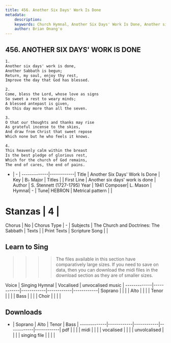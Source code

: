 ```yaml
---
title: 456. Another Six Days' Work Is Done
metadata:
    description: 
    keywords: Church Hymnal, Another Six Days' Work Is Done, Another six days' work is done, 
    author: Brian Onang'o
---
```



## 456. ANOTHER SIX DAYS' WORK IS DONE

```txt
1.
Another six days' work is done, 
Another Sabbath is begun; 
Return, my soul, enjoy thy rest, 
Improve the day that God has blessed. 

2.
Come, bless the Lord, whose love as signs 
So sweet a rest to weary minds; 
A blessed antepast is given, 
On this day more than all the seven. 

3.
O that our thoughts and thanks may rise 
As grateful incense to the skies, 
And draw from Christ that sweet repose 
Which none but he who feels it knows. 

4.
This heavenly calm within the breast 
Is the best pledge of glorious rest, 
Which for the church of God remains, 
The end of cares, the end of pains.
```

- |   -  |
-------------|------------|
Title | Another Six Days' Work Is Done |
Key | B♭ Major |
Titles |  |
First Line | Another six days' work is done |
Author | S. Stennett (1727-1795)
Year | 1941
Composer| L. Mason |
Hymnal|  - |
Tune| HEBRON |
Metrical pattern | |
# Stanzas | 4 |
Chorus | No |
Chorus Type | - |
Subjects | The Church and Doctrines: The Sabbath |
Texts |  |
Print Texts | 
Scripture Song |  |
  
## Learn to Sing

>>>> The files available in this section have comparatively large sizes. If you need to save on data, then you can download the midi files in the download section as they are of smaller sizes.

Voice |  Singing Hymnal | Vocalised | unvocalised music |
-------------|------------|------------|------------|------------|
Soprano | | | |
Alto | | | |
Tenor | | | |
Bass | | | |
Choir | | | |

## Downloads

- |  Soprano | Alto | Tenor | Bass |
-------------|------------|------------|------------|------------|
pdf | | | |
midi | | | |
vocalised | | | |
unvolcalised | | | |
singing file | | | |
  